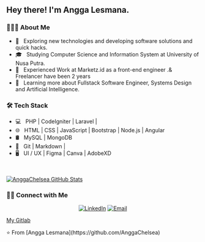 <h2> Hey there! I'm Angga Lesmana.</h2>

<h3> 👨🏻‍💻 About Me </h3>

- 🤔 &nbsp; Exploring new technologies and developing software solutions and quick hacks.
- 🎓 &nbsp; Studying Computer Science and Information System at University of Nusa Putra.
- 💼 &nbsp; Experienced Work at Marketz.id as a front-end engineer .& Freelancer have been 2 years
- 🌱 &nbsp; Learning more about Fullstack Software Engineer, Systems Design and Artificial Intelligence.

<h3>🛠 Tech Stack</h3>

- 💻 &nbsp; PHP | CodeIgniter | Laravel |
- 🌐 &nbsp; HTML | CSS | JavaScript | Bootstrap | Node.js | Angular
- 🛢 &nbsp; MySQL | MongoDB
- 🔧 &nbsp; Git | Markdown |
- 🖥 &nbsp; UI / UX | Figma | Canva | AdobeXD

<br/>

[![AnggaChelsea GitHub Stats](https://github-readme-stats.vercel.app/api?username=AnggaChelsea&show_icons=true)](https://github.com/AnggaChelsea)

<h3> 🤝🏻 Connect with Me </h3>

<p align="center">
<a href="https://www.linkedin.com/in/angga-lesmana-19466a190/"><img alt="LinkedIn" src="https://img.shields.io/badge/LinkedIn-Angga%20Lesmana%20github-blue?style=flat-square&logo=linkedin"></a>
<a href="mailto:freelancerw9@gmail.com"><img alt="Email" src="https://img.shields.io/badge/Email-freelancerw9@gmail.com-blue?style=flat-square&logo=gmail"></a>
</p>
<p>
  <a href="https://gitlab.com/AnggaChelsea">My Gitlab</a> 
</p>
⭐️ From [Angga Lesmana](https://github.com/AnggaChelsea)
